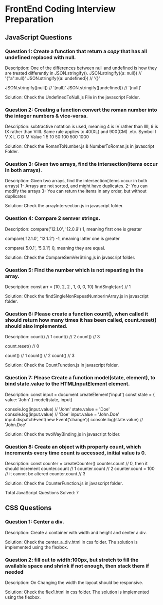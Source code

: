 # FrontEnd Coding Interview Preparation

## JavaScript Questions

### Question 1: Create a function that return a *copy* that has all undefined replaced with null.

Description: One of the differences between null and undefined is how they are treated differently in JSON.stringify().
JSON.stringify({a: null})      // '{"a":null}'
JSON.stringify({a: undefined}) // '{}'

JSON.stringify([null])         // '[null]'
JSON.stringify([undefined])    // '[null]'

Solution: Check the UndefinedToNull.js File in the javascript Folder.

### Question 2: Creating a function convert the roman number into the integer numbers & vice-versa.

Description: subtractive notation is used, meaning 4 is IV rather than IIII, 9 is IX rather than VIIII. Same rule applies to 40(XL) and 900(CM) .etc.
Symbol	I	V	X	L	C	D	M
Value	1	5	10	50	100	500	1000

Solution: Check the RomanToNumber.js & NumberToRoman.js in javascript Folder.

### Question 3: Given two arrays, find the intersection(items occur in both arrays).

Description: Given two arrays, find the intersection(items occur in both arrays)
1- Arrays are not sorted, and might have duplicates.
2- You can modify the arrays
3- You can return the items in any order, but without duplicates

Solution: Check the arrayIntersection.js in javascript folder.

### Question 4: Compare 2 semver strings.

Description: 
compare('12.1.0', '12.0.9')
1, meaning first one is greater

compare('12.1.0', '12.1.2')
-1, meaning latter one is greater

compare('5.0.1', '5.0.1')
0, meaning they are equal.

Solution: Check the CompareSemVerString.js in javascript folder.

### Question 5: Find the number which is not repeating in the array.

Description: const arr = [10, 2, 2 , 1, 0, 0, 10]
findSingle(arr) // 1

Solution: Check the findSingleNonRepeatNumberInArray.js in javascript folder.

### Question 6: Please create a function count(), when called it should return how many times it has been called, count.reset() should also implemented.

Description: 
count() // 1
count() // 2
count() // 3

count.reset() // 0

count() // 1
count() // 2
count() // 3

Solution: Check the CountFunction.js in javascript folder.

### Question 7: Please Create a function model(state, element), to bind state.value to the HTMLInputElement element.

Description: 
const input = document.createElement('input')
const state = { value: 'John' }
model(state, input)

console.log(input.value) // 'John'
state.value = 'Doe'
console.log(input.value) // 'Doe'
input.value = 'John.Doe'
input.dispatchEvent(new Event('change'))
console.log(state.value) // 'John.Doe'

Solution: Check the twoWayBinding.js in javascript folder.

### Question 8: Create an object with property count, which increments every time count is accessed, initial value is 0.

Description: 
const counter = createCounter()
counter.count // 0, then it should increment
counter.count // 1
counter.count // 2
counter.count = 100 // it cannot be altered
counter.count // 3

Solution: Check the CounterFunction.js in javascript folder.


Total JavaScript Questions Solved: 7

## CSS Questions

### Question 1: Center a div.

Description: Create a container with width and height and center a div.

Solution: Check the center_a_div.html in css folder. The solution is implemented using the flexbox.

### Question 2: fill out to width:100px, but stretch to fill the available space and shrink if not enough, then stack them if needed

Description: On Changing the width the layout should be responsive.

Solution: Check the flex1.html in css folder. The solution is implemented using the flexbox.
